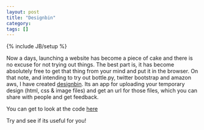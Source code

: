 ```yaml
---
layout: post
title: "Designbin"
category: 
tags: []
---
```

{% include JB/setup %}

Now a days, launching a website has become a piece of cake and there is no excuse for
not trying out things. The best part is, it has become absolutely free to get that
thing from your mind and put it in the browser. On that note, and intending to try out
bottle.py, twitter bootstrap and amazon aws, I have created <a href="http://designb.in/">designbin</a>. Its an app for uploading your
temporary design (html, css & image files) and get an url for those files, which you
can share with people and get feedback.

You can get to look at the code <a href="https://github.com/aravindj/Designbin">here</a>

Try and see if its useful for you!
